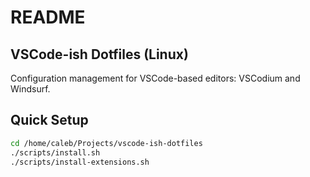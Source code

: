 # README

## VSCode-ish Dotfiles (Linux)

Configuration management for VSCode-based editors: VSCodium and Windsurf.

## Quick Setup

```bash
cd /home/caleb/Projects/vscode-ish-dotfiles
./scripts/install.sh
./scripts/install-extensions.sh
